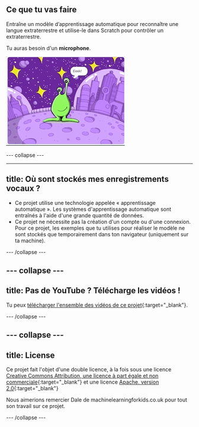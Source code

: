 ## Ce que tu vas faire

Entraîne un modèle d’apprentissage automatique pour reconnaître une langue extraterrestre et utilise-le dans Scratch pour contrôler un extraterrestre.

Tu auras besoin d'un **microphone**.

![L'extraterrestre se déplaçant de gauche à droite pour de nouveaux mots, Eeek et Bop](images/whatyouwillmake.gif)

--- collapse ---

---
title: Où sont stockés mes enregistrements vocaux ?
---

- Ce projet utilise une technologie appelée « apprentissage automatique ». Les systèmes d'apprentissage automatique sont entraînés à l'aide d'une grande quantité de données.
- Ce projet ne nécessite pas la création d'un compte ou d'une connexion. Pour ce projet, les exemples que tu utilises pour réaliser le modèle ne sont stockés que temporairement dans ton navigateur (uniquement sur ta machine).

--- /collapse ---

--- collapse ---
---
title: Pas de YouTube ? Télécharge les vidéos !
---

Tu peux [télécharger l'ensemble des vidéos de ce projet](https://rpf.io/p/en/alien-language-go){:target="_blank"}.


--- /collapse ---

--- collapse ---
---
title: License
---

Ce projet fait l'objet d'une double licence, à la fois sous une licence [Creative Commons Attribution, une licence à part égale et non commerciale](http://creativecommons.org/licenses/by-nc-sa/4.0/){:target="_blank"} et une licence [Apache, version 2.0](http://www.apache.org/licenses/LICENSE-2.0){:target="_blank"}

Nous aimerions remercier Dale de machinelearningforkids.co.uk pour tout son travail sur ce projet.

--- /collapse ---





